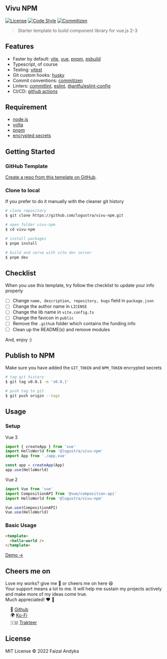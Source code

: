 ## Vivu NPM
[![License](https://img.shields.io/github/license/logustra/vivu-npm)](https://github.com/logustra/vivu-npm/blob/master/license.md)
[![Code Style](https://img.shields.io/badge/code_style-standard-brightgreen.svg)](https://standardjs.com)
[![Commitizen](https://img.shields.io/badge/commitizen-friendly-brightgreen.svg)](http://commitizen.github.io/cz-cli)

> Starter template to build component library for vue.js 2-3

## Features
- Faster by default: [vite](https://github.com/vitejs/vite), [vue](https://github.com/vuejs/vue-next), [pnpm](https://github.com/pnpm/pnpm), [esbuild](https://github.com/evanw/esbuild)
- Typescript, of course
- Testing: [vitest](https://vitest.dev/)
- Git custom hooks: [husky](https://github.com/typicode/husky)
- Commit conventions: [commitizen](https://github.com/commitizen/cz-cli)
- Linters: [commitlint](https://github.com/conventional-changelog/commitlint), [eslint](https://github.com/eslint/eslint), [@antfu/eslint-config](https://github.com/antfu/eslint-config)
- CI/CD: [github actions](https://github.com/features/actions)

## Requirement
  - [node.js](http://nodejs.org/)
  - [volta](https://docs.volta.sh/guide/getting-started)
  - [pnpm](https://pnpm.js.org/en/installation)
  - [encrypted secrets](https://docs.github.com/en/actions/security-guides/encrypted-secrets)

## Getting Started
### GitHub Template

[Create a repo from this template on GitHub](https://github.com/logustra/vivu-npm/generate).

### Clone to local
If you prefer to do it manually with the cleaner git history

```bash
# clone repository
$ git clone https://github.com/logustra/vivu-npm.git

# open folder vivu-npm
$ cd vivu-npm

# install packages
$ pnpm install

# build and serve with vite dev server
$ pnpm dev
```

## Checklist
When you use this template, try follow the checklist to update your info properly

- [ ] Change `name, description, repository, bugs` field in `package.json`
- [ ] Change the author name in `LICENSE`
- [ ] Change the lib name in `vite.config.ts`
- [ ] Change the favicon in `public`
- [ ] Remove the `.github` folder which contains the funding info
- [ ] Clean up the README(s) and remove modules

And, enjoy :)

## Publish to NPM
Make sure you have added the `GIT_TOKEN` and `NPM_TOKEN` encrypted secrets

```bash
# tag git history
$ git tag v0.0.1 -m 'v0.0.1'

# push tag to git
$ git push origin --tags
```

## Usage
### Setup
Vue 3
```js
import { createApp } from 'vue'
import HelloWorld from '@logustra/vivu-npm'
import App from './app.vue'

const app = createApp(App)
app.use(HelloWorld)
```

Vue 2
```js
import Vue from 'vue'
import CompositionAPI from '@vue/composition-api'
import HelloWorld from '@logustra/vivu-npm'

Vue.use(CompositionAPI)
Vue.use(HelloWorld)
```

### Basic Usage
```html
<template>
  <hello-world />
</template>
```
[Demo →](https://stackblitz.com/edit/vitejs-vite-e7qhxx?file=src%2FApp.vue)

## Cheers me on
Love my works? give me 🌟 or cheers me on here 😆 <br>
Your support means a lot to me. It will help me sustain my projects actively and make more of my ideas come true. <br>
Much appreciated! ❤️ 🙏

&nbsp; &nbsp; 🐙 [Github](https://github.com/sponsors/logustra)<br>
&nbsp; &nbsp; 🌍 [Ko-Fi](https://ko-fi.com/logustra)<br>
&nbsp; &nbsp; 🇮🇩 [Trakteer](https://trakteer.id/logustra/tip)<br>

## License
MIT License © 2022 Faizal Andyka
